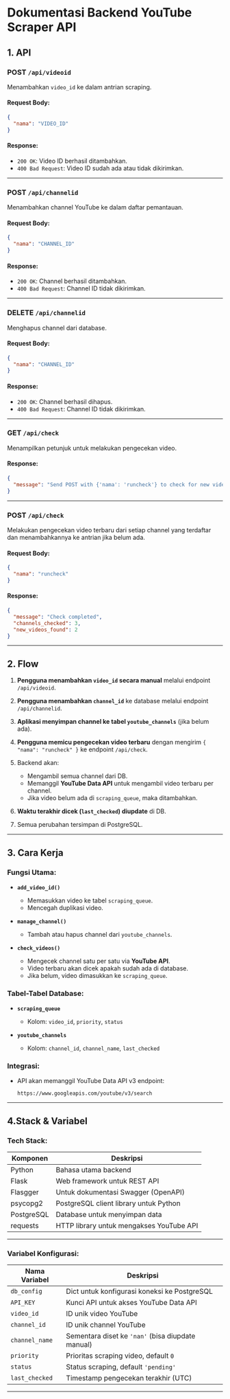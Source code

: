 # Dokumentasi Backend YouTube Scraper API

## 1. API

### **POST `/api/videoid`**

Menambahkan `video_id` ke dalam antrian scraping.

#### **Request Body:**

```json
{
  "nama": "VIDEO_ID"
}
```

#### **Response:**

* `200 OK`: Video ID berhasil ditambahkan.
* `400 Bad Request`: Video ID sudah ada atau tidak dikirimkan.

---

### **POST `/api/channelid`**

Menambahkan channel YouTube ke dalam daftar pemantauan.

#### **Request Body:**

```json
{
  "nama": "CHANNEL_ID"
}
```

#### **Response:**

* `200 OK`: Channel berhasil ditambahkan.
* `400 Bad Request`: Channel ID tidak dikirimkan.

---

### **DELETE `/api/channelid`**

Menghapus channel dari database.

#### **Request Body:**

```json
{
  "nama": "CHANNEL_ID"
}
```

#### **Response:**

* `200 OK`: Channel berhasil dihapus.
* `400 Bad Request`: Channel ID tidak dikirimkan.

---

### **GET `/api/check`**

Menampilkan petunjuk untuk melakukan pengecekan video.

#### **Response:**

```json
{
  "message": "Send POST with {'nama': 'runcheck'} to check for new videos"
}
```

---

### **POST `/api/check`**

Melakukan pengecekan video terbaru dari setiap channel yang terdaftar dan menambahkannya ke antrian jika belum ada.

#### **Request Body:**

```json
{
  "nama": "runcheck"
}
```

#### **Response:**

```json
{
  "message": "Check completed",
  "channels_checked": 3,
  "new_videos_found": 2
}
```

---

## 2. Flow

1. **Pengguna menambahkan `video_id` secara manual** melalui endpoint `/api/videoid`.
2. **Pengguna menambahkan `channel_id`** ke database melalui endpoint `/api/channelid`.
3. **Aplikasi menyimpan channel ke tabel `youtube_channels`** (jika belum ada).
4. **Pengguna memicu pengecekan video terbaru** dengan mengirim `{ "nama": "runcheck" }` ke endpoint `/api/check`.
5. Backend akan:

   * Mengambil semua channel dari DB.
   * Memanggil **YouTube Data API** untuk mengambil video terbaru per channel.
   * Jika video belum ada di `scraping_queue`, maka ditambahkan.
6. **Waktu terakhir dicek (`last_checked`) diupdate** di DB.
7. Semua perubahan tersimpan di PostgreSQL.

---

## 3. Cara Kerja

### Fungsi Utama:

* **`add_video_id()`**

  * Memasukkan video ke tabel `scraping_queue`.
  * Mencegah duplikasi video.

* **`manage_channel()`**

  * Tambah atau hapus channel dari `youtube_channels`.

* **`check_videos()`**

  * Mengecek channel satu per satu via **YouTube API**.
  * Video terbaru akan dicek apakah sudah ada di database.
  * Jika belum, video dimasukkan ke `scraping_queue`.

### Tabel-Tabel Database:

* **`scraping_queue`**

  * Kolom: `video_id`, `priority`, `status`
* **`youtube_channels`**

  * Kolom: `channel_id`, `channel_name`, `last_checked`

### Integrasi:

* API akan memanggil YouTube Data API v3 endpoint:

  ```
  https://www.googleapis.com/youtube/v3/search
  ```

---

## 4.Stack & Variabel

### Tech Stack:

| Komponen   | Deskripsi                                |
| ---------- | ---------------------------------------- |
| Python     | Bahasa utama backend                     |
| Flask      | Web framework untuk REST API             |
| Flasgger   | Untuk dokumentasi Swagger (OpenAPI)      |
| psycopg2   | PostgreSQL client library untuk Python   |
| PostgreSQL | Database untuk menyimpan data            |
| requests   | HTTP library untuk mengakses YouTube API |

---

### Variabel Konfigurasi:

| Nama Variabel  | Deskripsi                                         |
| -------------- | ------------------------------------------------- |
| `db_config`    | Dict untuk konfigurasi koneksi ke PostgreSQL      |
| `API_KEY`      | Kunci API untuk akses YouTube Data API            |
| `video_id`     | ID unik video YouTube                             |
| `channel_id`   | ID unik channel YouTube                           |
| `channel_name` | Sementara diset ke `'nan'` (bisa diupdate manual) |
| `priority`     | Prioritas scraping video, default `0`             |
| `status`       | Status scraping, default `'pending'`              |
| `last_checked` | Timestamp pengecekan terakhir (UTC)               |

---

